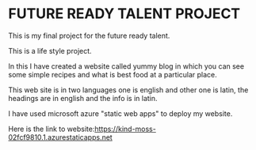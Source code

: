 # FUTURE READY TALENT PROJECT
This is my final project for the future ready talent.

This is a life style project. 

In this I have created a website called yummy blog in which you can see some simple recipes and what is best food at a particular place.

This web site is in two languages one is english and other one is latin, the headings are in english and the info is in latin.

I have used microsoft azure "static web apps" to deploy my website.

Here is the link to website:https://kind-moss-02fcf9810.1.azurestaticapps.net
